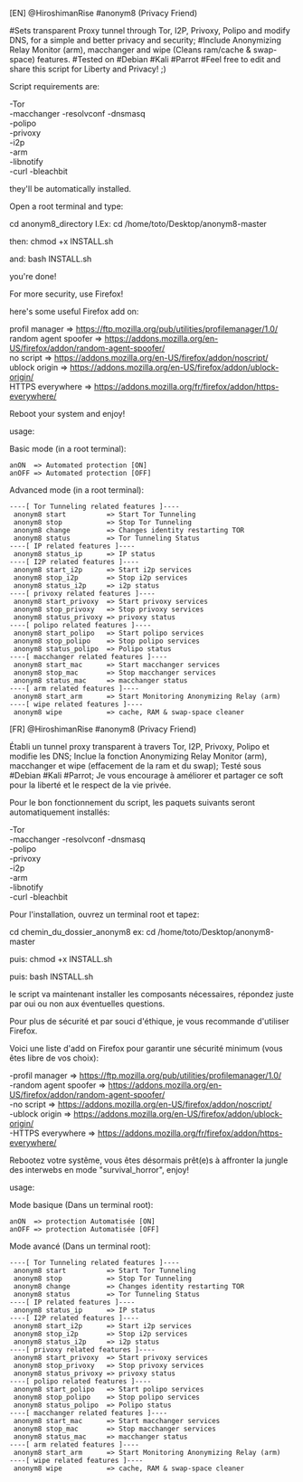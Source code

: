 
[EN]
@HiroshimanRise
#anonym8 (Privacy Friend)

#Sets transparent Proxy tunnel through Tor, I2P, Privoxy, Polipo and modify DNS, for a simple and better privacy and security;
#Include Anonymizing Relay Monitor (arm), macchanger and wipe (Cleans ram/cache & swap-space) features.
#Tested on #Debian #Kali #Parrot
#Feel free to edit and share this script for Liberty and Privacy! ;)

Script requirements are:

-Tor        
-macchanger 
-resolvconf 
-dnsmasq    
-polipo     
-privoxy    
-i2p        
-arm        
-libnotify  
-curl
-bleachbit

they'll be automatically installed.

Open a root terminal and type:

cd anonym8_directory I.Ex: cd /home/toto/Desktop/anonym8-master

then:
chmod +x INSTALL.sh

and:
bash INSTALL.sh

you're done!

For more security, use Firefox!


here's some useful Firefox add on:

profil manager       => https://ftp.mozilla.org/pub/utilities/profilemanager/1.0/   
random agent spoofer => https://addons.mozilla.org/en-US/firefox/addon/random-agent-spoofer/    
no script            => https://addons.mozilla.org/en-US/firefox/addon/noscript/   
ublock origin        => https://addons.mozilla.org/en-US/firefox/addon/ublock-origin/  
HTTPS everywhere     => https://addons.mozilla.org/fr/firefox/addon/https-everywhere/    

Reboot your system and enjoy!

usage:

Basic mode (in a root terminal):

    anON  => Automated protection [ON]
    anOFF => Automated protection [OFF]

Advanced mode (in a root terminal):

    ----[ Tor Tunneling related features ]----
     anonym8 start          => Start Tor Tunneling    
     anonym8 stop           => Stop Tor Tunneling
     anonym8 change         => Changes identity restarting TOR
     anonym8 status         => Tor Tunneling Status
    ----[ IP related features ]----
     anonym8 status_ip      => IP status
    ----[ I2P related features ]----
     anonym8 start_i2p      => Start i2p services
     anonym8 stop_i2p       => Stop i2p services
     anonym8 status_i2p     => i2p status
    ----[ privoxy related features ]----
     anonym8 start_privoxy  => Start privoxy services
     anonym8 stop_privoxy   => Stop privoxy services
     anonym8 status_privoxy => privoxy status
    ----[ polipo related features ]----
     anonym8 start_polipo   => Start polipo services
     anonym8 stop_polipo    => Stop polipo services
     anonym8 status_polipo  => Polipo status
    ----[ macchanger related features ]----
     anonym8 start_mac      => Start macchanger services
     anonym8 stop_mac       => Stop macchanger services
     anonym8 status_mac     => macchanger status
    ----[ arm related features ]----
     anonym8 start_arm      => Start Monitoring Anonymizing Relay (arm)
    ----[ wipe related features ]----
     anonym8 wipe           => cache, RAM & swap-space cleaner

[FR]
@HiroshimanRise
#anonym8 (Privacy Friend)

Établi un tunnel proxy transparent à travers Tor, I2P, Privoxy, Polipo et modifie les DNS;
Inclue la fonction Anonymizing Relay Monitor (arm), macchanger et wipe (effacement de la ram et du swap);
Testé sous #Debian #Kali #Parrot;
Je vous encourage à améliorer et partager ce soft pour la liberté et le respect de la vie privée.

Pour le bon fonctionnement du script, les paquets suivants seront automatiquement installés:

-Tor        
-macchanger
-resolvconf
-dnsmasq    
-polipo     
-privoxy    
-i2p        
-arm        
-libnotify  
-curl
-bleachbit

Pour l'installation, ouvrez un terminal root et tapez:

cd chemin_du_dossier_anonym8  ex: cd /home/toto/Desktop/anonym8-master

puis:
chmod +x INSTALL.sh

puis:
bash INSTALL.sh

le script va maintenant installer les composants nécessaires, répondez juste par oui ou non aux éventuelles questions.

Pour plus de sécurité et par souci d'éthique, je vous recommande d'utiliser Firefox.

Voici une liste d'add on Firefox pour garantir une sécurité minimum (vous êtes libre de vos choix):

-profil manager       => https://ftp.mozilla.org/pub/utilities/profilemanager/1.0/  
-random agent spoofer => https://addons.mozilla.org/en-US/firefox/addon/random-agent-spoofer/   
-no script            => https://addons.mozilla.org/en-US/firefox/addon/noscript/   
-ublock origin        => https://addons.mozilla.org/en-US/firefox/addon/ublock-origin/  
-HTTPS everywhere     => https://addons.mozilla.org/fr/firefox/addon/https-everywhere/  

Rebootez votre systême, vous êtes désormais prêt(e)s à affronter la jungle des interwebs en mode "survival_horror", enjoy!

usage:

Mode basique (Dans un terminal root):

    anON  => protection Automatisée [ON]
    anOFF => protection Automatisée [OFF]

Mode avancé (Dans un terminal root):

    ----[ Tor Tunneling related features ]----
     anonym8 start          => Start Tor Tunneling      
     anonym8 stop           => Stop Tor Tunneling
     anonym8 change         => Changes identity restarting TOR
     anonym8 status         => Tor Tunneling Status
    ----[ IP related features ]----
     anonym8 status_ip      => IP status
    ----[ I2P related features ]----
     anonym8 start_i2p      => Start i2p services
     anonym8 stop_i2p       => Stop i2p services
     anonym8 status_i2p     => i2p status
    ----[ privoxy related features ]----
     anonym8 start_privoxy  => Start privoxy services
     anonym8 stop_privoxy   => Stop privoxy services
     anonym8 status_privoxy => privoxy status
    ----[ polipo related features ]----
     anonym8 start_polipo   => Start polipo services
     anonym8 stop_polipo    => Stop polipo services
     anonym8 status_polipo  => Polipo status
    ----[ macchanger related features ]----
     anonym8 start_mac      => Start macchanger services
     anonym8 stop_mac       => Stop macchanger services
     anonym8 status_mac     => macchanger status
    ----[ arm related features ]----
     anonym8 start_arm      => Start Monitoring Anonymizing Relay (arm)
    ----[ wipe related features ]----
     anonym8 wipe           => cache, RAM & swap-space cleaner
